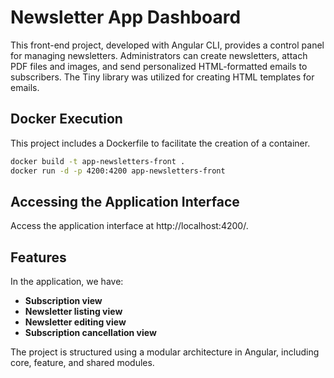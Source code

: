 # Newsletter App Dashboard

This front-end project, developed with Angular CLI, provides a control panel for managing newsletters. Administrators can create newsletters, attach PDF files and images, and send personalized HTML-formatted emails to subscribers. The Tiny library was utilized for creating HTML templates for emails.

## Docker Execution

This project includes a Dockerfile to facilitate the creation of a container.

```bash
docker build -t app-newsletters-front .
docker run -d -p 4200:4200 app-newsletters-front
```

## Accessing the Application Interface

Access the application interface at http://localhost:4200/.

## Features

In the application, we have:

- **Subscription view**
- **Newsletter listing view**
- **Newsletter editing view**
- **Subscription cancellation view**

The project is structured using a modular architecture in Angular, including core, feature, and shared modules.
